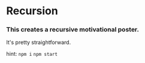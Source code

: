 # Recursion

### This creates a recursive motivational poster. 

It's pretty straightforward. 

hint: `npm i` `npm start`

